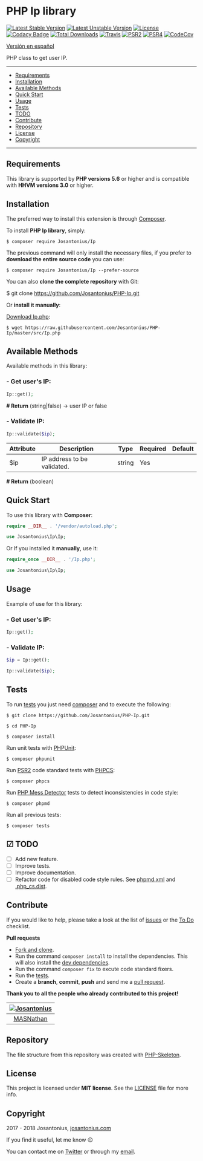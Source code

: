 # PHP Ip library

[![Latest Stable Version](https://poser.pugx.org/josantonius/Ip/v/stable)](https://packagist.org/packages/josantonius/Ip) [![Latest Unstable Version](https://poser.pugx.org/josantonius/Ip/v/unstable)](https://packagist.org/packages/josantonius/Ip) [![License](https://poser.pugx.org/josantonius/Ip/license)](LICENSE) [![Codacy Badge](https://api.codacy.com/project/badge/Grade/9a38ca1727464eb2bbac06a1bb163bce)](https://www.codacy.com/app/Josantonius/PHP-Ip?utm_source=github.com&amp;utm_medium=referral&amp;utm_content=Josantonius/PHP-Ip&amp;utm_campaign=Badge_Grade) [![Total Downloads](https://poser.pugx.org/josantonius/Ip/downloads)](https://packagist.org/packages/josantonius/Ip) [![Travis](https://travis-ci.org/Josantonius/PHP-Ip.svg)](https://travis-ci.org/Josantonius/PHP-Ip) [![PSR2](https://img.shields.io/badge/PSR-2-1abc9c.svg)](http://www.php-fig.org/psr/psr-2/) [![PSR4](https://img.shields.io/badge/PSR-4-9b59b6.svg)](http://www.php-fig.org/psr/psr-4/) [![CodeCov](https://codecov.io/gh/Josantonius/PHP-Ip/branch/master/graph/badge.svg)](https://codecov.io/gh/Josantonius/PHP-Ip)

[Versión en español](README-ES.md)

PHP class to get user IP.

---

- [Requirements](#requirements)
- [Installation](#installation)
- [Available Methods](#available-methods)
- [Quick Start](#quick-start)
- [Usage](#usage)
- [Tests](#tests)
- [TODO](#-todo)
- [Contribute](#contribute)
- [Repository](#repository)
- [License](#license)
- [Copyright](#copyright)

---

## Requirements

This library is supported by **PHP versions 5.6** or higher and is compatible with **HHVM versions 3.0** or higher.

## Installation

The preferred way to install this extension is through [Composer](http://getcomposer.org/download/).

To install **PHP Ip library**, simply:

    $ composer require Josantonius/Ip

The previous command will only install the necessary files, if you prefer to **download the entire source code** you can use:

    $ composer require Josantonius/Ip --prefer-source

You can also **clone the complete repository** with Git:

  $ git clone https://github.com/Josantonius/PHP-Ip.git

Or **install it manually**:

[Download Ip.php](https://raw.githubusercontent.com/Josantonius/PHP-Ip/master/src/Ip.php):

    $ wget https://raw.githubusercontent.com/Josantonius/PHP-Ip/master/src/Ip.php

## Available Methods

Available methods in this library:

### - Get user's IP:

```php
Ip::get();
```

**# Return** (string|false) → user IP or false

### - Validate IP:

```php
Ip::validate($ip);
```

| Attribute | Description | Type | Required | Default
| --- | --- | --- | --- | --- |
| $ip | IP address to be validated. | string | Yes | |

**# Return** (boolean)

## Quick Start

To use this library with **Composer**:

```php
require __DIR__ . '/vendor/autoload.php';

use Josantonius\Ip\Ip;
```

Or If you installed it **manually**, use it:

```php
require_once __DIR__ . '/Ip.php';

use Josantonius\Ip\Ip;
```

## Usage

Example of use for this library:

### - Get user's IP:

```php
Ip::get();
```

### - Validate IP:

```php
$ip = Ip::get();

Ip::validate($ip);
```

## Tests 

To run [tests](tests) you just need [composer](http://getcomposer.org/download/) and to execute the following:

    $ git clone https://github.com/Josantonius/PHP-Ip.git
    
    $ cd PHP-Ip

    $ composer install

Run unit tests with [PHPUnit](https://phpunit.de/):

    $ composer phpunit

Run [PSR2](http://www.php-fig.org/psr/psr-2/) code standard tests with [PHPCS](https://github.com/squizlabs/PHP_CodeSniffer):

    $ composer phpcs

Run [PHP Mess Detector](https://phpmd.org/) tests to detect inconsistencies in code style:

    $ composer phpmd

Run all previous tests:

    $ composer tests

## ☑ TODO

- [ ] Add new feature.
- [ ] Improve tests.
- [ ] Improve documentation.
- [ ] Refactor code for disabled code style rules. See [phpmd.xml](phpmd.xml) and [.php_cs.dist](.php_cs.dist).

## Contribute

If you would like to help, please take a look at the list of
[issues](https://github.com/Josantonius/PHP-Ip/issues) or the [To Do](#-todo) checklist.

**Pull requests**

* [Fork and clone](https://help.github.com/articles/fork-a-repo).
* Run the command `composer install` to install the dependencies.
  This will also install the [dev dependencies](https://getcomposer.org/doc/03-cli.md#install).
* Run the command `composer fix` to excute code standard fixers.
* Run the [tests](#tests).
* Create a **branch**, **commit**, **push** and send me a
  [pull request](https://help.github.com/articles/using-pull-requests).

**Thank you to all the people who already contributed to this project!**

[<img alt="Josantonius" src="https://avatars1.githubusercontent.com/u/18104336?v=4&s=117 width=117">](https://github.com/Josantonius) |
:---:|
[MASNathan](https://github.com/MASNathan)|

## Repository

The file structure from this repository was created with [PHP-Skeleton](https://github.com/Josantonius/PHP-Skeleton).

## License

This project is licensed under **MIT license**. See the [LICENSE](LICENSE) file for more info.

## Copyright

2017 - 2018 Josantonius, [josantonius.com](https://josantonius.com/)

If you find it useful, let me know :wink:

You can contact me on [Twitter](https://twitter.com/Josantonius) or through my [email](mailto:hello@josantonius.com).
